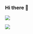 ### Hi there 👋

![](https://github-readme-stats.vercel.app/api?username=TritiumXs&include_all_commits=true&count_private-true&custom_title=TritiumXs'%20GitHub%20Stats&line_height=30&show_icons=true&hide_border=true&bg_color=192133&title_color=efb752&icon_color=efb752&text_color=70bed9)

![](https://github-readme-stats.vercel.app/api/top-langs/?username=TritiumXs)

<!--
## Introduce
### Languages
![C](https://img.shields.io/badge/-C-192133?style=plastic&logo=c&logoColor=white&color=blue)
![C++](https://img.shields.io/badge/-C++-192133?style=plastic&logo=cplusplus&logoColor=snow&color=blue)
![Python](https://img.shields.io/badge/-Python-192133?style=plastic&logo=python&logoColor=snow&color=blue)

### Framework
![ESP-IDF](https://img.shields.io/badge/-ESP--IDF-192133?style=plastic&logo=espressif&logoColor=snow&color=blue)
![OpenHarmony](https://img.shields.io/badge/-OpenHarmony-192133?style=plastic&logo=harmonyos&logoColor=snow&color=blue)
![Qt](https://img.shields.io/badge/-Qt-192133?style=plastic&logo=qt&logoColor=snow&color=blue)
-->

<!--
**TritiumXs/TritiumXs** is a ✨ _special_ ✨ repository because its `README.md` (this file) appears on your GitHub profile.

Here are some ideas to get you started:

- 🔭 I’m currently working on ...
- 🌱 I’m currently learning ...
- 👯 I’m looking to collaborate on ...
- 🤔 I’m looking for help with ...
- 💬 Ask me about ...
- 📫 How to reach me: ...
- 😄 Pronouns: ...
- ⚡ Fun fact: ...
-->
